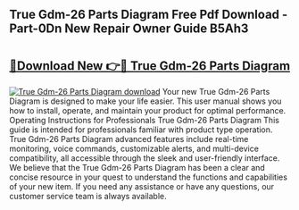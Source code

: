 ## True Gdm-26 Parts Diagram Free Pdf Download - Part-0Dn New Repair Owner Guide B5Ah3

# <h2><a href="http://dfog1v.blite.top/?on=True+Gdm-26+Parts+Diagram">🔗Download New 👉🔴 True Gdm-26 Parts Diagram</a></h2>

[![True Gdm-26 Parts Diagram download](https://i.imgur.com/lujVjoI.png)](http://dfog1v.blite.top/?on=True+Gdm-26+Parts+Diagram)
Your new True Gdm-26 Parts Diagram is designed to make your life easier. This user manual shows you how to install, operate, and maintain your product for optimal performance. Operating Instructions for Professionals True Gdm-26 Parts Diagram This guide is intended for professionals familiar with product type operation. True Gdm-26 Parts Diagram advanced features include real-time monitoring, voice commands, customizable alerts, and multi-device compatibility, all accessible through the sleek and user-friendly interface. We believe that the True Gdm-26 Parts Diagram has been a clear and concise resource in your quest to understand the functions and capabilities of your new item. If you need any assistance or have any questions, our customer service team is always available.
